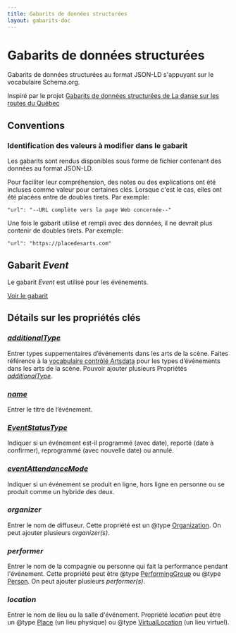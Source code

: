 ```yaml
---
title: Gabarits de données structurées
layout: gabarits-doc
---
```



Gabarits de données structurées
=========================

Gabarits de données structurées au format JSON-LD s'appuyant sur le vocabulaire Schema.org.

Inspiré par le projet [Gabarits de données structurées de La danse sur les routes du Québec](https://github.com/a10s-ca/ladsr-ds/blob/main/README.md)

## Conventions

### Identification des valeurs à modifier dans le gabarit

Les gabarits sont rendus disponibles sous forme de fichier contenant des données au format JSON-LD.

Pour faciliter leur compréhension, des notes ou des explications ont été incluses comme valeur pour certaines clés. Lorsque c'est le cas, elles ont été placées entre de doubles tirets. Par exemple:

```
"url": "--URL complète vers la page Web concernée--"
```

Une fois le gabarit utilisé et rempli avec des données, il ne devrait plus contenir de doubles tirets. Par exemple:

```
"url": "https://placedesarts.com"
```

## Gabarit _Event_

Le gabarit _Event_ est utilisé pour les événements.

[Voir le gabarit](https://github.com/culturecreates/artsdata-data-model/blob/master/_gabarits-jsonld/Event/event.jsonld)

## Détails sur les propriétés clés

### [_additionalType_](https://schema.org/additionalType)
Entrer types suppementaires d’événements dans les arts de la scène. Faites référence à la [vocabulaire contrôlé Artsdata](http://kg.artsdata.ca/ontology/ArtsdataEventCategories) pour les types d’événements dans les arts de la scène. Pouvoir ajouter plusieurs Propriétés [_additionalType_](https://schema.org/additionalType).

### [_name_](https://schema.org/name)
Entrer le titre de l’événement.

### [_EventStatusType_](https://schema.org/EventStatusType)
Indiquer si un événement est-il programmé (avec date), reporté (date à confirmer), reprogrammé (avec nouvelle date) ou annulé.

### [_eventAttendanceMode_](https://schema.org/eventAttendanceMode)
Indiquer si un événement se produit en ligne, hors ligne en personne ou se produit comme un hybride des deux.

### _organizer_
Entrer le nom de diffuseur. Cette propriété est un @type [Organization](https://schema.org/Organization).  On peut ajouter plusieurs _organizer(s)_.

### _performer_
Entrer le nom de la compagnie ou personne qui fait la performance pendant l'événement.  Cette propriété peut être @type [PerformingGroup](https://schema.org/PerformingGroup) ou @type [Person](https://schema.org/Person). On peut ajouter plusieurs _performer(s)_. 

### _location_
Entrer le nom de lieu ou la salle d'événement. Propriété _location_ peut être un @type [Place](https://schema.org/Place) (un lieu physique) ou @type [VirtualLocation](https://schema.org/VirtualLocation) (un lieu virtuel).






